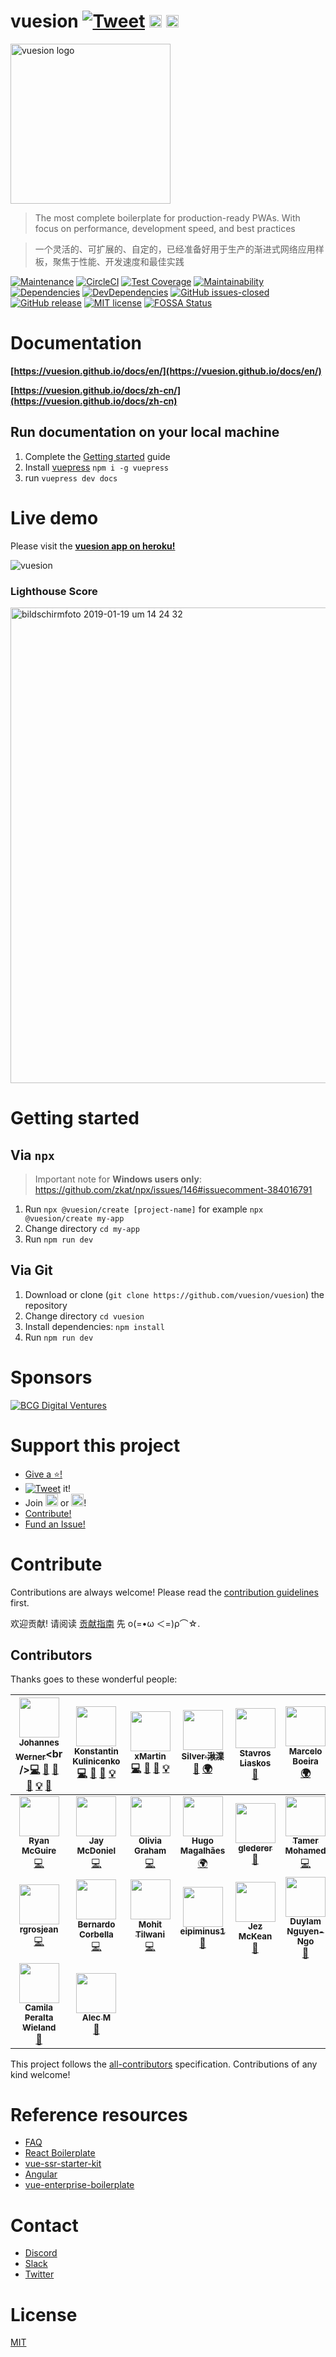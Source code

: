 # vuesion [![Tweet](https://img.shields.io/twitter/url?style=social&url=https%3A%2F%2Ftwitter.com%2Fvuesion1)](https://twitter.com/intent/tweet?text=Vuesion%20an%20enterprise%20ready%20boilerplate%20for%20isomorphic,%20progressive%20web%20apps%20with%20Vue.JS&url=https://github.com/vuesion/vuesion&via=vuesion1&hashtags=Vuesion,VueJS,SEO,Enterprise) <a href="https://slack-vuesion.herokuapp.com/" target="_blank"><img src="https://home-assistant.io/images/supported_brands/slack.png" height="20px" /></a> <a href="https://discord.gg/59x5cg2" target="_blank"><img src="https://cdn0.iconfinder.com/data/icons/square-logo-buttons/512/discord-1-128.png" height="20px" /></a>

<img width="256px" height="256px" src="https://user-images.githubusercontent.com/1667598/55292014-ea98a800-53e5-11e9-82ca-11ba7bb2bbcd.png" alt="vuesion logo" align="center" />

> The most complete boilerplate for production-ready PWAs. With focus on performance, development speed, and best practices

> 一个灵活的、可扩展的、自定的，已经准备好用于生产的渐进式网络应用样板，聚焦于性能、开发速度和最佳实践

[![Maintenance](https://img.shields.io/badge/Maintained%3F-yes-green.svg)](https://GitHub.com/vuesion/vuesion/graphs/commit-activity)
[![CircleCI](https://circleci.com/gh/vuesion/vuesion.svg?style=svg)](https://circleci.com/gh/vuesion/vuesion)
[![Test Coverage](https://api.codeclimate.com/v1/badges/c8e3979ea94da8e9d683/test_coverage)](https://codeclimate.com/github/vuesion/vuesion/test_coverage)
[![Maintainability](https://api.codeclimate.com/v1/badges/c8e3979ea94da8e9d683/maintainability)](https://codeclimate.com/github/vuesion/vuesion/maintainability)
[![Dependencies](https://img.shields.io/david/vuesion/vuesion.svg)](https://david-dm.org/vuesion/vuesion)
[![DevDependencies](https://img.shields.io/david/dev/vuesion/vuesion.svg)](https://david-dm.org/vuesion/vuesion?type=dev)
[![GitHub issues-closed](https://img.shields.io/github/issues-closed/vuesion/vuesion.svg)](https://GitHub.com/vuesion/vuesion/issues?q=is%3Aissue+is%3Aclosed)
[![GitHub release](https://img.shields.io/github/release/vuesion/vuesion.svg)](https://GitHub.com/vuesion/vuesion/releases/)
[![MIT license](https://img.shields.io/badge/License-MIT-blue.svg)](https://lbesson.mit-license.org/)
[![FOSSA Status](https://app.fossa.com/api/projects/git%2Bgithub.com%2Fvuesion%2Fvuesion.svg?type=shield)](https://app.fossa.com/projects/git%2Bgithub.com%2Fvuesion%2Fvuesion?ref=badge_shield)

# Documentation

**[https://vuesion.github.io/docs/en/](https://vuesion.github.io/docs/en/)**

**[https://vuesion.github.io/docs/zh-cn/](https://vuesion.github.io/docs/zh-cn)**

## Run documentation on your local machine

1. Complete the [Getting started](#getting-started) guide
2. Install [vuepress](https://vuepress.vuejs.org/) `npm i -g vuepress`
3. run `vuepress dev docs`

# Live demo

Please visit the **[vuesion app on heroku!](https://vuesion.herokuapp.com/)**

![vuesion](https://user-images.githubusercontent.com/1667598/55291969-6d6d3300-53e5-11e9-8bdb-c9e2940ca927.gif)

### Lighthouse Score

<img width="761" alt="bildschirmfoto 2019-01-19 um 14 24 32" src="https://user-images.githubusercontent.com/1667598/51427252-00c00600-1bf6-11e9-9ab4-9f043226db35.png">

# Getting started

## Via `npx`

> Important note for **Windows users only**: https://github.com/zkat/npx/issues/146#issuecomment-384016791

1. Run `npx @vuesion/create [project-name]` for example `npx @vuesion/create my-app`
2. Change directory `cd my-app`
3. Run `npm run dev`

## Via Git

1. Download or clone (`git clone https://github.com/vuesion/vuesion`) the repository
2. Change directory `cd vuesion`
3. Install dependencies: `npm install`
4. Run `npm run dev`

# Sponsors

<a href="https://careers.bcgdv.com/locations/berlin" title="BCG Digital Ventures">
  <img src="https://user-images.githubusercontent.com/1667598/38944976-89d5c03c-4335-11e8-92f4-910049c2166a.jpeg" alt="BCG Digital Ventures" />
</a>

# Support this project

- [Give a :star:!](https://github.com/vuesion/vuesion/stargazers)
- [![Tweet](https://img.shields.io/twitter/url/http/shields.io.svg?style=flat)](https://twitter.com/intent/tweet?text=Vuesion%20an%20enterprise%20ready%20boilerplate%20for%20isomorphic,%20progressive%20web%20apps%20with%20Vue.JS&url=https://github.com/vuesion/vuesion&via=vuesion1&hashtags=Vuesion,VueJS,SEO,Enterprise) it!
- Join <a href="https://slack-vuesion.herokuapp.com/" target="_blank"><img src="https://home-assistant.io/images/supported_brands/slack.png" height="20px" /></a> or <a href="https://discord.gg/59x5cg2" target="_blank"><img src="https://cdn0.iconfinder.com/data/icons/square-logo-buttons/512/discord-1-128.png" height="20px" /></a>!
- [Contribute!](https://github.com/vuesion/vuesion/blob/master/.github/CONTRIBUTING.md)
- [Fund an Issue!](https://issuehunt.io/r/vuesion/vuesion)

# Contribute

Contributions are always welcome! Please read the [contribution guidelines](https://github.com/vuesion/vuesion/blob/master/.github/CONTRIBUTING.md) first.

欢迎贡献! 请阅读 [贡献指南](https://github.com/vuesion/vuesion/blob/master/.github/CONTRIBUTING.md) 先 ο(=•ω ＜=)ρ⌒☆.

## Contributors

Thanks goes to these wonderful people:

<!-- ALL-CONTRIBUTORS-LIST:START - Do not remove or modify this section -->
<!-- prettier-ignore -->
| [<img src="https://avatars1.githubusercontent.com/u/1667598?v=4" width="64px;"/><br /><sub><b>Johannes Werner</b></sub>](https://twitter.com/_jwerner_)<br />[💻](https://github.com/vuesion/vuesion/commits?author=devCrossNet "Code") [🐛](https://github.com/vuesion/vuesion/issues?q=author%3AdevCrossNet "Bug reports") [📖](https://github.com/vuesion/vuesion/commits?author=devCrossNet "Documentation") [🎨](#design-devCrossNet "Design") [💡](#example-devCrossNet "Examples") [🔧](#tool-devCrossNet "Tools") | [<img src="https://avatars2.githubusercontent.com/u/2235499?s=460&v=4" width="64px;"/><br /><sub><b>Konstantin Kulinicenko</b></sub>](https://github.com/40818419)<br />[💻](https://github.com/vuesion/vuesion/commits?author=40818419 "Code") [🐛](https://github.com/vuesion/vuesion/issues?q=author%3A40818419 "Bug reports") [📖](https://github.com/vuesion/vuesion/commits?author=40818419 "Documentation") [💡](#example-40818419 "Examples") | [<img src="https://avatars2.githubusercontent.com/u/112532?v=4" width="64px;"/><br /><sub><b>xMartin</b></sub>](http://xmartin.de/)<br />[💻](https://github.com/vuesion/vuesion/commits?author=xMartin "Code") [🐛](https://github.com/vuesion/vuesion/issues?q=author%3AxMartin "Bug reports") [📖](https://github.com/vuesion/vuesion/commits?author=xMartin "Documentation") [💡](#example-xMartin "Examples") | [<img src="https://avatars0.githubusercontent.com/u/31165554?v=4" width="64px;"/><br /><sub><b>Silver·湫澲</b></sub>](http://saigao.fun)<br />[📖](https://github.com/vuesion/vuesion/commits?author=SilverLeaves "Documentation") [🌍](#translation-SilverLeaves "Translation") | [<img src="https://avatars2.githubusercontent.com/u/17932287?v=4" width="64px;"/><br /><sub><b>Stavros Liaskos</b></sub>](https://stavrosliaskos.com/)<br />[🐛](https://github.com/vuesion/vuesion/issues?q=author%3Astavros-liaskos "Bug reports") | [<img src="https://avatars3.githubusercontent.com/u/1898225?v=4" width="64px;"/><br /><sub><b>Marcelo Boeira</b></sub>](https://marceloboeira.com)<br />[🌍](#translation-marceloboeira "Translation") | [<img src="https://avatars3.githubusercontent.com/u/3583774?v=4" width="64px;"/><br /><sub><b>Rick Mann</b></sub>](http://teamteatime.net/)<br />[💻](https://github.com/vuesion/vuesion/commits?author=Riari "Code") |
| :---: | :---: | :---: | :---: | :---: | :---: | :---: |
| [<img src="https://avatars0.githubusercontent.com/u/43061?v=4" width="64px;"/><br /><sub><b>Ryan McGuire</b></sub>](http://www.EnigmaCurry.com)<br />[💻](https://github.com/vuesion/vuesion/commits?author=EnigmaCurry "Code") | [<img src="https://avatars3.githubusercontent.com/u/28268680?v=4" width="64px;"/><br /><sub><b>Jay McDoniel</b></sub>](https://github.com/jmcdo29)<br />[💻](https://github.com/vuesion/vuesion/commits?author=jmcdo29 "Code") | [<img src="https://avatars3.githubusercontent.com/u/3798005?v=4" width="64px;"/><br /><sub><b>Olivia Graham</b></sub>](http://livgrhm.com)<br />[💻](https://github.com/vuesion/vuesion/commits?author=livgrhm "Code") | [<img src="https://avatars3.githubusercontent.com/u/497957?v=4" width="64px;"/><br /><sub><b>Hugo Magalhães</b></sub>](http://hugomagalhaes.com)<br />[🌍](#translation-hugomn "Translation") | [<img src="https://avatars3.githubusercontent.com/u/7151993?v=4" width="64px;"/><br /><sub><b>glederer</b></sub>](https://github.com/glederer)<br />[📖](https://github.com/vuesion/vuesion/commits?author=glederer "Documentation") | [<img src="https://avatars3.githubusercontent.com/u/4436327?v=4" width="64px;"/><br /><sub><b>Tamer Mohamed</b></sub>](https://github.com/tamer-mohamed)<br />[💻](https://github.com/vuesion/vuesion/commits?author=tamer-mohamed "Code") | [<img src="https://avatars3.githubusercontent.com/u/13586702?v=4" width="64px;"/><br /><sub><b>Rizwan Zaheer</b></sub>](https://github.com/rizwanzaheer)<br />[📖](https://github.com/vuesion/vuesion/commits?author=rizwanzaheer "Documentation") |
| [<img src="https://avatars3.githubusercontent.com/u/39985706?v=4" width="64px;"/><br /><sub><b>rgrosjean</b></sub>](https://github.com/rgrosjean)<br />[💻](https://github.com/vuesion/vuesion/commits?author=rgrosjean "Code") | [<img src="https://avatars2.githubusercontent.com/u/4535719?v=4" width="64px;"/><br /><sub><b>Bernardo Corbella</b></sub>](https://corbella.me)<br />[💻](https://github.com/vuesion/vuesion/commits?author=bernardocorbella "Code") | [<img src="https://avatars3.githubusercontent.com/u/13518712?v=4" width="64px;"/><br /><sub><b>Mohit Tilwani</b></sub>](http://mohittilwani.com)<br />[💻](https://github.com/vuesion/vuesion/commits?author=MohitTilwani15 "Code") | [<img src="https://avatars2.githubusercontent.com/u/11791837?v=4" width="64px;"/><br /><sub><b>eipiminus1 </b></sub>](https://github.com/eipiminus1)<br />[📖](https://github.com/vuesion/vuesion/commits?author=eipiminus1 "Documentation") | [<img src="https://avatars2.githubusercontent.com/u/89996?v=4" width="64px;"/><br /><sub><b>Jez McKean</b></sub>](http://jezmck.com)<br />[📖](https://github.com/vuesion/vuesion/commits?author=jezmck "Documentation") | [<img src="https://avatars1.githubusercontent.com/u/855206?v=4" width="64px;"/><br /><sub><b>Duylam Nguyen-Ngo</b></sub>](http://duylam.pleaserevise.xyz)<br />[🎨](#design-einfalles "Design") | [<img src="https://avatars2.githubusercontent.com/u/19751007?v=4" width="64px;"/><br /><sub><b>Martin Merschroth</b></sub>](https://www.merschroth.design/)<br />[🎨](#design-majroth "Design") |
| [<img src="https://avatars0.githubusercontent.com/u/1984124?v=4" width="64px;"/><br /><sub><b>Camila Peralta Wieland</b></sub>](http://www.camswork.com)<br />[🎨](#design-campunknita "Design") | [<img src="https://avatars1.githubusercontent.com/u/39228141?v=4" width="64px;"/><br /><sub><b>Alec M</b></sub>](http://alecsoftolio.com)<br />[📖](https://github.com/vuesion/vuesion/commits?author=HeavenlyEntity "Documentation") |

<!-- ALL-CONTRIBUTORS-LIST:END -->

This project follows the [all-contributors](https://github.com/kentcdodds/all-contributors) specification. Contributions of any kind welcome!

# Reference resources

- [FAQ](https://github.com/vuesion/docs/blob/master/en/FAQ.md)
- [React Boilerplate](https://github.com/react-boilerplate/react-boilerplate)
- [vue-ssr-starter-kit](https://github.com/doabit/vue-ssr-starter-kit)
- [Angular](https://github.com/angular/angular)
- [vue-enterprise-boilerplate](https://github.com/chrisvfritz/vue-enterprise-boilerplate)

# Contact

- [Discord](https://discord.gg/59x5cg2)
- [Slack](https://slack-vuesion.herokuapp.com/)
- [Twitter](https://twitter.com/vuesion1)

# License

[MIT](http://opensource.org/licenses/MIT)
